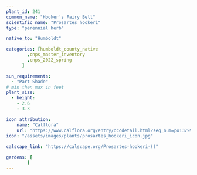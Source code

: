```yaml
---
plant_id: 241 
common_name: "Hooker's Fairy Bell"
scientific_name: "Prosartes hookeri"
type: "perennial herb"

native_to: "Humboldt"

categories: [humboldt_county_native
        ,cnps_master_inventory
        ,cnps_2022_spring
      ]

sun_requirements:
  - "Part Shade"
# min then max in feet
plant_size:
  - height: 
    - 2.6 
    - 3.3

icon_attribution: 
    name: "Calflora"
    url: "https://www.calflora.org/entry/occdetail.html?seq_num=po137995"
icon: "/assets/images/plants/prosartes_hookeri_icon.jpg"
 
calscape_link: "https://calscape.org/Prosartes-hookeri-()"

gardens: [
        ]
---
```








